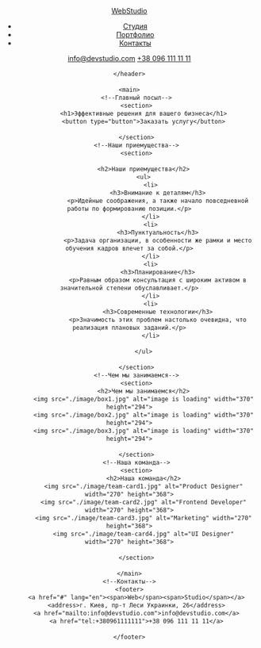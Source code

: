 <!DOCTYPE html>
<html lang="ru">
<head>
    <meta charset="UTF-8">
    <meta http-equiv="X-UA-Compatible" content="IE=edge">
    <meta name="viewport" content="width=device-width, initial-scale=1.0">
    <title>Web Studio</title>
</head>
<body>
    <header>
        <a href="#" lang="en"><span>Web</span><span>Studio</span></a>
        <nav>
        <ul>
            <li><a href="#">Студия</a></li>
            <li><a href="#">Портфолио</a></li>
            <li><a href="#">Контакты</a></li>
        </ul>
        </nav>
        <a href="mailto:info@devstudio.com">info@devstudio.com</a>
        <a href="tel:+380961111111">+38 096 111 11 11</a>

    </header>

    <main>
        <!--Главный посыл-->
        <section>
            <h1>Эффективные решения для вашего бизнеса</h1>
            <button type="button">Заказать услугу</button>

        </section>
        <!--Наши приемущества-->
        <section>

            <h2>Наши приемущества</h2>
            <ul>
                <li>
                    <h3>Внимание к деталям</h3>
                    <p>Идейные соображения, а также начало повседневной работы по формированию позиции.</p>
                </li>
                <li>
                    <h3>Пунктуальность</h3>
                    <p>Задача организации, в особенности же рамки и место обучения кадров влечет за собой.</p>
                </li>
                <li>
                    <h3>Планирование</h3>
                    <p>Равным образом консультация с широким активом в значительной степени обуславливает.</p>
                </li>
                <li>
                    <h3>Современные технологии</h3>
                    <p>Значимость этих проблем настолько очевидна, что реализация плановых заданий.</p>
                </li>
                
            </ul>

        </section>
        <!--Чем мы занимаемся-->
        <section>
            <h2>Чем мы занимаемся</h2>
            <img src="./image/box1.jpg" alt="image is loading" width="370" height="294">
            <img src="./image/box2.jpg" alt="image is loading" width="370" height="294">
            <img src="./image/box3.jpg" alt="image is loading" width="370" height="294">

        </section>
        <!--Наша команда-->
        <section>
            <h2>Наша команда</h2>
            <img src="./image/team-card1.jpg" alt="Product Designer" width="270" height="368">
            <img src="./image/team-card2.jpg" alt="Frontend Developer" width="270" height="368">
            <img src="./image/team-card3.jpg" alt="Marketing" width="270" height="368">
            <img src="./image/team-card4.jpg" alt="UI Designer" width="270" height="368">

        </section>

    </main>
    <!--Контакты-->
    <footer>
        <a href="#" lang="en"><span>Web</span><span>Studio</span></a>
        <address>г. Киев, пр-т Леси Украинки, 26</address>
        <a href="mailto:info@devstudio.com">info@devstudio.com</a>
        <a href="tel:+380961111111">+38 096 111 11 11</a>

    </footer>
    
</body>
</html>
